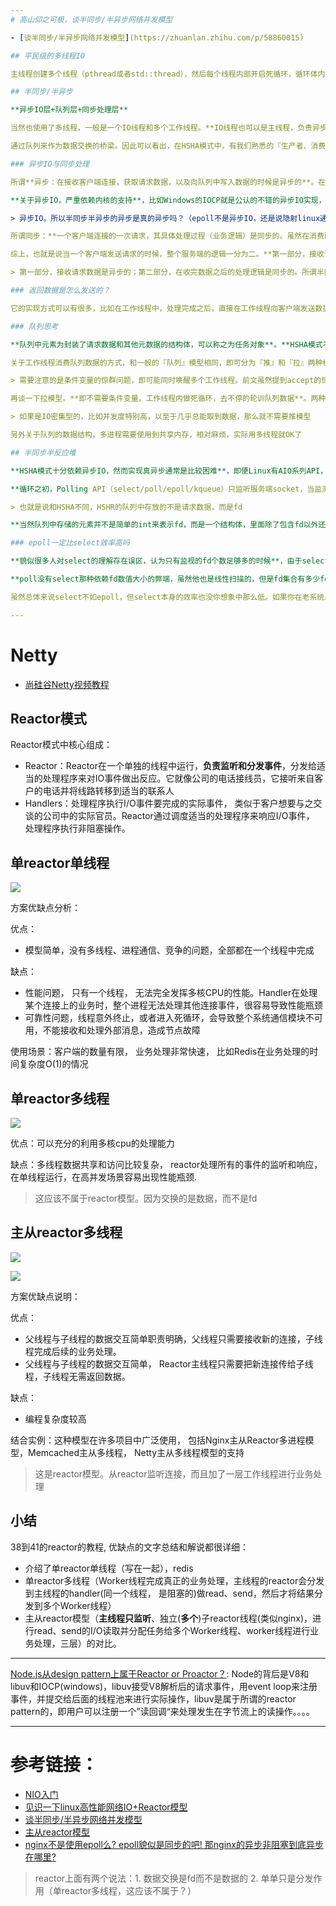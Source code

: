 ```yaml
---
# 高山仰之可极，谈半同步/半异步网络并发模型

- [谈半同步/半异步网络并发模型](https://zhuanlan.zhihu.com/p/58860015)

## 平民级的多线程IO

主线程创建多个线程（pthread或者std::thread），然后每个线程内部开启死循环，循环体内进行accept。当无客户端连接的时候accept是阻塞的，当有连接到时候，则会被激活，accept开始返回。这种模式在上古时代，存在accept的『惊群』问题（Thundering herd Problem），即当有某个客户端连接的时候，多个阻塞的线程会被唤醒。当然这个问题在Linux内核2.6版本就已经解决。

## 半同步/半异步

**异步IO层+队列层+同步处理层**

当然也使用了多线程，一般是一个IO线程和多个工作线程。**IO线程也可以是主线程，负责异步地从客户端fd获取客户端的请求数据，而工作线程则是并发的对该数据进行处理。工作线程不关心客户端fd，不关心通信。而IO线程不关心处理过程**。

通过队列来作为数据交换的桥梁。因此可以看出，在HSHA模式中，有我们熟悉的『生产者、消费者』模型。当然由于涉及到多线程的同时操作队列，所以加锁是必不可以少的。

### 异步IO与同步处理

所谓**异步：在接收客户端连接，获取请求数据，以及向队列中写入数据的时候是异步的**。在写入完成可能会执行预设的回调函数，进行预处理和其他通知操作。也便是Proactor模式（与之相对的是Reactor，下文有述）。

**关于异步IO，严重依赖内核的支持**，比如Windows的IOCP就是公认的不错的异步IO实现，而Linux的AIO系列API虽然模拟了异步操作的接口，但是内部还是用多线程来模拟，实则为伪异步，十分鸡肋。另外请注意**epoll不是异步IO！，epoll虽然可以一次返回多个fd的就绪状态，但若要获取数据，单线程的话还是同步一个fd一个fd的read的**。

> 异步IO。所以半同步半异步的异步是真的异步吗？（epoll不是异步IO，还是说隐射linux通过多线程模拟）。A: 下文有说到是真正的异步I/O

所谓同步：**一个客户端连接的一次请求，其具体处理过程（业务逻辑）是同步的。虽然在消费队列的时候是多线程，但并不会多个线程并行处理一次请求**。

综上，也就是说当一个客户端发送请求的时候，整个服务端的逻辑一分为二。**第一部分，接收请求数据是异步的；第二部分，在收完数据之后的处理逻辑是同步的。所谓半同步，半异步因此得名。**

> 第一部分，接收请求数据是异步的；第二部分，在收完数据之后的处理逻辑是同步的。所谓半同步，半异步因此得名。

### 返回数据是怎么发送的？

它的实现方式可以有很多，比如在工作线程中，处理完成之后，直接在工作线程向客户端发送数据。或者再弄一个写入队列，将返回数据和客户端信息（比如fd）放入该队列（在工作线程中侵入了IO逻辑，违背解耦初衷）。然后有一组专门负责发送的线程来取元素和发送（这种方式会增加额外的锁）。总之也不需要过分追求，什么标准、什么定义。

### 队列思考

**队列中元素为封装了请求数据和其他元数据的结构体，可以称之为任务对象**。**HSHA模式不一定是多线程实现的，也可以是多进程。那么此时队列可能是一个共享内存，通过信号量同步来完成队列的操作。如果是多线程实现的。那么队列可以是一个普通的数组，多线程API若使用pthread，则同步即可使用pthread_mutext_t**。当然也可以使用C++11的std::thread。

关于工作线程消费队列数据的方式，和一般的『队列』模型相同，即可分为『推』和『拉』两种模型。通常HSHA为推模型，**即若队列尚无数据，则工作线程阻塞休眠，等待数据产生。而当IO线程写入了数据之后，则会唤醒休眠的工作线程来处理**。很明显在pthread的语义下，这必然是一个条件变量（pthread_cond_t）。**需要注意的是条件变量的惊群问题，即可能同时唤醒多个工作线程。前文虽然提到accept的惊群问题早被内核解决，但是条件变量的惊群问题仍在**。这里需要注意的是虽然 pthread_cond_wait 本身便能阻塞线程，但一般还是要用while而非if来做阻塞判断，一方面便是为了避免惊群，另一个方面是某些情况下，阻塞住的线程可能被虚假唤醒（即没有pthread_cond_signal就解除了阻塞）。

> 需要注意的是条件变量的惊群问题，即可能同时唤醒多个工作线程。前文虽然提到accept的惊群问题早被内核解决，但是条件变量的惊群问题仍在

再谈一下拉模型。**即不需要条件变量，工作线程内做死循环，去不停的轮训队列数据**。两种模型各有利弊，主要要看实际业务场景和业务规模，**抛开业务谈架构，常常是狭隘的**。**如果是IO密集型的，比如并发度特别高，以至于几乎总能取到数据，那么就不需要推模型**。

> 如果是IO密集型的，比如并发度特别高，以至于几乎总能取到数据，那么就不需要推模型

另外关于队列的数据结构，多进程需要使用到共享内存，相对麻烦，实际用多线程就OK了

## 半同步半反应堆

**HSHA模式十分依赖异步IO，然而实现真异步通常是比较困难**，即便Linux有AIO系列API，但其实**十分鸡肋，内部用pthread模拟，在这方面不如Windows的IOCP**。而当时IO多路复用技术的发展，带给了人们新的思路，用**IO多路复用代替异步IO，对HSHA进行改造**。这就是『半同步/半反应堆』模型（Half-Sync/Half-Reactor，以下简称HSHR）。

**循环之初，Polling API（select/poll/epoll/kqueue）只监听服务端socket，当监测到服务端socket可读，就会进行进行accept，获得客户端fd放入队列**。**也就是说和HSHA不同，HSHR的队列中存放的不是请求数据，而是fd。工作线程从队列中取的不是数据，而是客户端fd**。**和HSHA不同，HSHR将IO的过程侵入到了工作线程中。工作线程的逻辑循环内从队列取到fd后，对fd进行read/recv获取请求数据，然后进行处理，最后直接write/send客户端fd，将数据返回给客户端**。可以看出来，这种IO的方式是一种Reactor模式，这就是该模型中，半反应堆（Half-Reactor）一词的由来。

> 也就是说和HSHA不同，HSHR的队列中存放的不是请求数据，而是fd

**当然队列中存储的元素并不是简单的int来表示fd，而是一个结构体，里面除了包含fd以外还会包含一些其他信息，比如状态之类的**。如果队列是数组，则需要有状态标记，fd是否就绪，是否已被消费等等。工作线程每次取的时候不是简单的竞争队首元素，而是也要判断一下状态。当然如果是链表形式的队列，也可以通过增删节点，来表示fd是否就绪，这样工作线程每次就只需要竞争队首了，只不过在每个连接频繁发送数据的时候，会频繁的增删相同的fd节点，这样的链表操作效率未必比数组高效。

### epoll一定比select效率高吗

**貌似很多人对select的理解存在误区，认为只有监视的fd个数足够多的时候**，由于select的线性扫描fd集合操作效率才比较低，所以就想当然的认为当监视的fd个数不是很多的时候，它的效率可能比摆弄红黑树和链表的epoll要更高。**其实不是，这个扫描效率和fd集合的大小无关，而是和最大的fd的数值有关。比如你只监视一个fd，这个fd是1000，那么它也会从0到1000都扫描一遍**。当然这也不排除fd比较少的时候，有更大的概率它的数值一般也比较小，但是我不想玩文字游戏，如果硬要说fd集合小的时候，epoll效率未必最优的话，那也是和poll比，而不是select。

**poll没有select那种依赖fd数值大小的弊端，虽然他也是线性扫描的，但是fd集合有多少fd，他就扫描多少。绝不会多**。所以**在fd集合比较小的时候，poll确实会有由于epoll的可能。但是这种场景使用epoll也完全能胜任。当然poll也并不总是由于select的**。因为这两货**还有一个操作就是每次select/poll的时候会将监视的fd集合从用户态拷贝到内核态。select用bitmask描述fd，而poll使用了复杂的结构体，所以当fd多的时候，每次poll需要拷贝的字节数会更多。所以poll和select的比较也是不能一概而论的**。

虽然总体来说select不如epoll，但select本身的效率也没你想象中那么低。如果你在老系统上看到select，也运行的好好的，那真的只是Old-Fashion，不存在什么很科学的解释，说这个系统为什么没采用epoll。Anyway，除非你不是Linux系统，否则为什么对epoll说不呢？

---
```

# Netty

- [尚硅谷Netty视频教程](https://www.bilibili.com/video/BV1DJ411m7NR)

## Reactor模式

Reactor模式中核心组成：
 - Reactor：Reactor在一个单独的线程中运行，**负责监听和分发事件**，分发给适当的处理程序来对IO事件做出反应。它就像公司的电话接线员，它接听来自客户的电话并将线路转移到适当的联系人
 - Handlers：处理程序执行I/O事件要完成的实际事件， 类似于客户想要与之交谈的公司中的实际官员。Reactor通过调度适当的处理程序来响应I/O事件， 处理程序执行非阻塞操作。

## 单reactor单线程

![](.nio_images/30e95840.png)

方案优缺点分析：

优点：
 - 模型简单，没有多线程、进程通信、竞争的问题，全部都在一个线程中完成

缺点：
 - 性能问题， 只有一个线程， 无法完全发挥多核CPU的性能。Handler在处理某个连接上的业务时，整个进程无法处理其他连接事件，很容易导致性能瓶颈
 - 可靠性问题，线程意外终止，或者进入死循环，会导致整个系统通信模块不可用，不能接收和处理外部消息，造成节点故障

使用场景：客户端的数量有限， 业务处理非常快速， 比如Redis在业务处理的时间复杂度O(1)的情况

## 单reactor多线程
![](.nio_images/7639e97f.png)


优点：可以充分的利用多核cpu的处理能力

缺点：多线程数据共享和访问比较复杂， reactor处理所有的事件的监听和响应， 在单线程运行，在高并发场景容易出现性能瓶颈.

> 这应该不属于reactor模型。因为交换的是数据，而不是fd

## 主从reactor多线程
![](.nio_images/e563e5a5.png)

![](.nio_images/44b512a9.png)

方案优缺点说明：

优点：
- 父线程与子线程的数据交互简单职责明确，父线程只需要接收新的连接，子线程完成后续的业务处理。
- 父线程与子线程的数据交互简单， Reactor主线程只需要把新连接传给子线程，子线程无需返回数据。

缺点：
- 编程复杂度较高

结合实例：这种模型在许多项目中广泛使用， 包括Nginx主从Reactor多进程模型，Memcached主从多线程， Netty主从多线程模型的支持

> 这是reactor模型。从reactor监听连接，而且加了一层工作线程进行业务处理

## 小结
38到41的reactor的教程, 优缺点的文字总结和解说都很详细：
- 介绍了单reactor单线程（写在一起），redis
- 单reactor多线程（Worker线程完成真正的业务处理，主线程的reactor会分发到主线程的handler(同一个线程， 是阻塞的)做read、send，然后才将结果分发到多个Worker线程）
- 主从reactor模型（**主线程只监听**、独立(**多个**)子reactor线程(类似nginx)，进行read、send的I/O读取并分配任务给多个Worker线程、worker线程进行业务处理，三层）的对比。

---

[Node.js从design pattern上属于Reactor or Proactor？](https://www.zhihu.com/question/38545748/answer/76927494): Node的背后是V8和libuv和IOCP(windows)，libuv接受V8解析后的请求事件，用event loop来注册事件，并提交给后面的线程池来进行实际操作，libuv是属于所谓的reactor pattern的，即用户可以注册一个”读回调“来处理发生在字节流上的读操作。。。。


---
# 参考链接：
- [NIO入门](https://juejin.im/post/5ef56d445188252e96311704)
- [见识一下linux高性能网络IO+Reactor模型](https://juejin.cn/post/6892687008552976398)
- [谈半同步/半异步网络并发模型](https://zhuanlan.zhihu.com/p/58860015)
- [主从reactor模型](https://www.bilibili.com/video/BV1DJ411m7NR?t=1296&p=41)
- [nginx不是使用epoll么? epoll貌似是同步的吧! 那nginx的异步非阻塞到底异步在哪里?](https://www.zhihu.com/question/63193746/answer/206682206)


> reactor上面有两个说法：1. 数据交换是fd而不是数据的 2. 单单只是分发作用（单reactor多线程，这应该不属于？）
